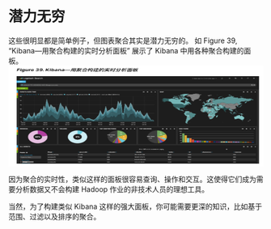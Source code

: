 # 潜力无穷   
这些很明显都是简单例子，但图表聚合其实是潜力无穷的。 如 Figure 39, “Kibana—​用聚合构建的实时分析面板” 展示了 Kibana 中用各种聚合构建的面板。    
<img src="./images/figure_39.png" width = "800" height = "200" 
alt="Kibana—​用聚合构建的实时分析面板" align=center />

因为聚合的实时性，类似这样的面板很容易查询、操作和交互。这使得它们成为需要分析数据又不会构建 Hadoop 作业的非技术人员的理想工具。   

当然，为了构建类似 Kibana 这样的强大面板，你可能需要更深的知识，比如基于范围、过滤以及排序的聚合。    
